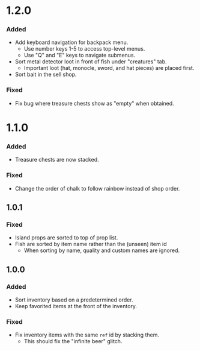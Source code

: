 # 1.2.0

### Added
- Add keyboard navigation for backpack menu.
  - Use number keys 1-5 to access top-level menus.
  - Use "Q" and "E" keys to navigate submenus.
- Sort metal detector loot in front of fish under "creatures" tab.
  - Important loot (hat, monocle, sword, and hat pieces) are placed first.
- Sort bait in the sell shop.

### Fixed
- Fix bug where treasure chests show as "empty" when obtained.

# 1.1.0

### Added
- Treasure chests are now stacked.

### Fixed
- Change the order of chalk to follow rainbow instead of shop order.

## 1.0.1

### Fixed
- Island props are sorted to top of prop list.
- Fish are sorted by item name rather than the (unseen) item id
  - When sorting by name, quality and custom names are ignored.

## 1.0.0

### Added
- Sort inventory based on a predetermined order.
- Keep favorited items at the front of the inventory.

### Fixed
- Fix inventory items with the same `ref` id by stacking them.
  - This should fix the "infinite beer" glitch.
